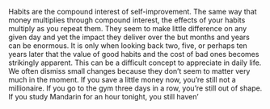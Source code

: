 Habits are the compound interest of self-improvement. The same
way that money multiplies through compound interest, the effects of
your habits multiply as you repeat them. They seem to make little
difference on any given day and yet the impact they deliver over the
but
months and years can be enormous. It is only when looking back two,
five, or perhaps ten years later that the value of good habits and the
cost of bad ones becomes strikingly apparent.
This can be a difficult concept to appreciate in daily life. We often
dismiss small changes because they don’t seem to matter very much in
the moment. If you save a little money now, you’re still not a
millionaire. If you go to the gym three days in a row, you’re still out of
shape. If you study Mandarin for an hour tonight, you still haven’
